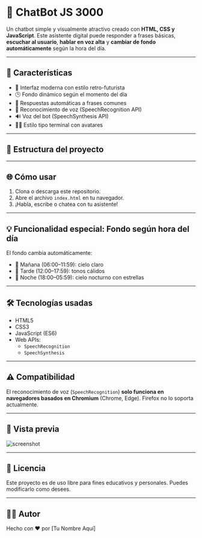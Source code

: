 # 🤖 ChatBot JS 3000

Un chatbot simple y visualmente atractivo creado con **HTML, CSS y JavaScript**. Este asistente digital puede responder a frases básicas, **escuchar al usuario**, **hablar en voz alta** y **cambiar de fondo automáticamente** según la hora del día.

---

## 🚀 Características

- 🎨 Interfaz moderna con estilo retro-futurista
- 🕒 Fondo dinámico según el momento del día
- 🧠 Respuestas automáticas a frases comunes
- 🎤 Reconocimiento de voz (SpeechRecognition API)
- 🔊 Voz del bot (SpeechSynthesis API)
- 🧑‍💻 Estilo tipo terminal con avatares

---

## 📁 Estructura del proyecto


---

## 🌐 Cómo usar

1. Clona o descarga este repositorio.
2. Abre el archivo `index.html` en tu navegador.
3. ¡Habla, escribe o chatea con tu asistente!

---

## 💡 Funcionalidad especial: Fondo según hora del día

El fondo cambia automáticamente:

- 🌅 Mañana (06:00–11:59): cielo claro
- 🌇 Tarde (12:00–17:59): tonos cálidos
- 🌌 Noche (18:00–05:59): cielo nocturno con estrellas

---

## 🛠️ Tecnologías usadas

- HTML5
- CSS3
- JavaScript (ES6)
- Web APIs:
  - `SpeechRecognition`
  - `SpeechSynthesis`

---

## ⚠️ Compatibilidad

El reconocimiento de voz (`SpeechRecognition`) **solo funciona en navegadores basados en Chromium** (Chrome, Edge). Firefox no lo soporta actualmente.

---

## 📸 Vista previa

![screenshot](https://i.imgur.com/U0jqyKU.png) <!-- cambia esta URL por una captura real si lo subes a GitHub -->

---

## 📄 Licencia

Este proyecto es de uso libre para fines educativos y personales. Puedes modificarlo como desees.

---

## 🙋‍♂️ Autor

Hecho con ❤️ por [Tu Nombre Aquí]

